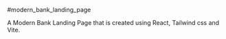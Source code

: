 #modern_bank_landing_page

A Modern Bank Landing Page that is created using React, Tailwind css and Vite.
